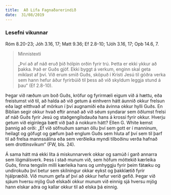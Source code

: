 ```yaml
---
title:  Að Lifa Fagnaðarerindið
date:  31/08/2019
---
```


### Lesefni vikunnar
Róm 8.20-23; Jóh 3.16, 17; Matt 9.36; Ef 2.8-10; 1Jóh 3.16, 17; Opb 14.6, 7.

> <p>Minnistexti</p>
> „Því að af náð eruð þið hólpin orðin fyrir trú. Þetta er ekki ykkur að þakka. Það er Guðs gjöf. Ekki byggt á verkum, enginn skal geta miklast af því. Við erum smíð Guðs, sköpuð í Kristi Jesú til góðra verka sem hann hefur áður fyrirbúið til þess að við skyldum leggja stund á þau“ (Ef 2.8-10).

Þegar við ræðum um boð Guðs, kröfur og fyrirmæli eigum við á hættu, eða freistumst við til, að halda að við getum á einhvern hátt áunnið okkur frelsun eða lagt eitthvað af mörkun í því augnamiði eða ávinna okkur hylli Guðs. En Biblían segir okkur hvað eftir annað að við séum syndarar sem öðlumst frelsi af náð Guðs fyrir Jesú og staðgengilsdauða hans á krossi fyrir okkur. Hverju getum við eiginlega bætt við það á nokkurn hátt? Ellen G. White kemst þannig að orði: „Ef við söfnuðum saman öllu því sem gott er í manninum, heilagt og göfugt og gæfum það englum Guðs sem hluta af því sem til þarf til að frelsa mannssálina eða sem verðleika myndi tilboðinu verða hafnað sem drottinsvikum“ (FW, bls. 24).

Á sama hátt má ekki líta á miskunnarverk okkar og samúð í garð annarra sem lögmálsverk. Þess í stað munum við, sem höfum móttekið kærleika Guðs, finna tengslin milli kærleika hans og umhyggju fyrir þeim fátæku og undirokuðu því betur sem skilningur okkar eykst og þakklætið fyrir hjálpræðið. Við munum gefa af því að okkur hefur verið gefið. Þegar við sjáum hversu mjög Guð elskaði okkur munum við einnig sjá hversu mjög hann elskar aðra og kallar okkur til að elska þá einnig.